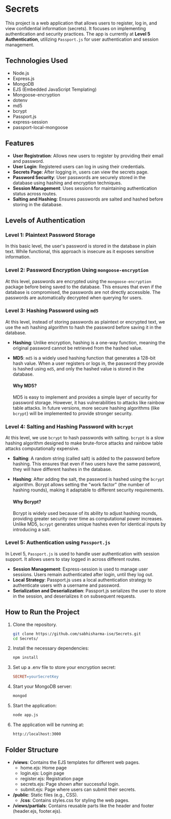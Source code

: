 # Secrets

This project is a web application that allows users to register, log in, and view confidential information (secrets). It focuses on implementing authentication and security practices. The app is currently at **Level 5 Authentication**, utilizing `Passport.js` for user authentication and session management.

## Technologies Used

- Node.js
- Express.js
- MongoDB
- EJS (Embedded JavaScript Templating)
- Mongoose-encryption
- dotenv
- md5
- bcrypt
- Passport.js
- express-session
- passport-local-mongoose

## Features

- **User Registration**: Allows new users to register by providing their email and password.
- **User Login**: Registered users can log in using their credentials.
- **Secrets Page**: After logging in, users can view the secrets page.
- **Password Security**: User passwords are securely stored in the database using hashing and encryption techniques.
- **Session Management**: Uses sessions for maintaining authentication status across routes.
- **Salting and Hashing**: Ensures passwords are salted and hashed before storing in the database.

## Levels of Authentication

### Level 1: Plaintext Password Storage
In this basic level, the user's password is stored in the database in plain text. While functional, this approach is insecure as it exposes sensitive information.

### Level 2: Password Encryption Using `mongoose-encryption`
At this level, passwords are encrypted using the `mongoose-encryption` package before being saved to the database. This ensures that even if the database is compromised, the passwords are not directly accessible. The passwords are automatically decrypted when querying for users.

### Level 3: Hashing Password using `md5`
At this level, instead of storing passwords as plaintext or encrypted text, we use the `md5` hashing algorithm to hash the password before saving it in the database.

- **Hashing**: Unlike encryption, hashing is a one-way function, meaning the original password cannot be retrieved from the hashed value.
- **MD5**: `md5` is a widely used hashing function that generates a 128-bit hash value. When a user registers or logs in, the password they provide is hashed using `md5`, and only the hashed value is stored in the database.

    #### Why MD5?
    MD5 is easy to implement and provides a simple layer of security for password storage. However, it has vulnerabilities to attacks like rainbow table attacks. In future versions, more secure hashing algorithms (like `bcrypt`) will be implemented to provide stronger security.

### Level 4: Salting and Hashing Password with `bcrypt`
At this level, we use `bcrypt` to hash passwords with salting. `bcrypt` is a slow hashing algorithm designed to make brute-force attacks and rainbow table attacks computationally expensive.

- **Salting**: A random string (called salt) is added to the password before hashing. This ensures that even if two users have the same password, they will have different hashes in the database.
- **Hashing**: After adding the salt, the password is hashed using the `bcrypt` algorithm. Bcrypt allows setting the "work factor" (the number of hashing rounds), making it adaptable to different security requirements.
  
  #### Why Bcrypt?
  Bcrypt is widely used because of its ability to adjust hashing rounds, providing greater security over time as computational power increases. Unlike MD5, `bcrypt` generates unique hashes even for identical inputs by introducing a salt.

### Level 5: Authentication using `Passport.js`
In Level 5, `Passport.js` is used to handle user authentication with session support. It allows users to stay logged in across different routes.

- **Session Management**: Express-session is used to manage user sessions. Users remain authenticated after login, until they log out.
- **Local Strategy**: Passport.js uses a local authentication strategy to authenticate users with a username and password.
- **Serialization and Deserialization**: Passport.js serializes the user to store in the session, and deserializes it on subsequent requests.


## How to Run the Project

1. Clone the repository.
    ```bash
   git clone https://github.com/sabhisharma-ise/Secrets.git
   cd Secrets/
2. Install the necessary dependencies:
   ```bash
   npm install
3. Set up a .env file to store your encryption secret:
    ```makefile
    SECRET=yourSecretKey
4. Start your MongoDB server:
    ```bash
    mongod
5. Start the application:
    ```bash
    node app.js
6. The application will be running at:
    ```bash
    http://localhost:3000

## Folder Structure

- **/views**: Contains the EJS templates for different web pages.
    - home.ejs: Home page
    - login.ejs: Login page
    - register.ejs: Registration page
    - secrets.ejs: Page shown after successful login.
    - submit.ejs: Page where users can submit their secrets.
- **/public**: Static files (e.g., CSS).
    - **/css**: Contains styles.css for styling the web pages.
- **/views/partials**: Contains reusable parts like the header and footer (header.ejs, footer.ejs).